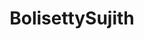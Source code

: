 ---
title: BolisettySujith
github: https://github.com/BolisettySujith
mode: dark
transition: 1s
score: 73.1
archetype:
- Cool Banner
- Project Showcase
---